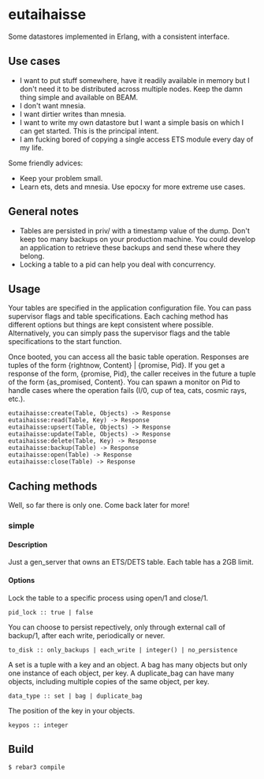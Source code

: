 # eutaihaisse

Some datastores implemented in Erlang, with a consistent interface.

## Use cases
- I want to put stuff somewhere, have it readily available in memory but I don't need it to be distributed across multiple nodes. Keep the damn thing simple and available on BEAM.
- I don't want mnesia.
- I want dirtier writes than mnesia.
- I want to write my own datastore but I want a simple basis on which I can get started. This is the principal intent.
- I am fucking bored of copying a single access ETS module every day of my life.

Some friendly advices:
- Keep your problem small.
- Learn ets, dets and mnesia. Use epocxy for more extreme use cases.

## General notes
- Tables are persisted in priv/ with a timestamp value of the dump. Don't keep too many backups on your production machine. You could develop an application to retrieve these backups and send these where they belong.
- Locking a table to a pid can help you deal with concurrency.

## Usage
Your tables are specified in the application configuration file. You can pass supervisor flags and table specifications. Each caching method has different options but things are kept consistent where possible. Alternatively, you can simply pass the supervisor flags and the table specifications to the start function.

Once booted, you can access all the basic table operation. Responses are tuples of the form {rightnow, Content} | {promise, Pid}. If you get a response of the form, {promise, Pid}, the caller receives in the future a tuple of the form {as_promised, Content}. You can spawn a monitor on Pid to handle cases where the operation fails (I/0, cup of tea, cats, cosmic rays, etc.).

    eutaihaisse:create(Table, Objects) -> Response
    eutaihaisse:read(Table, Key) -> Response
    eutaihaisse:upsert(Table, Objects) -> Response
    eutaihaisse:update(Table, Objects) -> Response
    eutaihaisse:delete(Table, Key) -> Response
    eutaihaisse:backup(Table) -> Response
    eutaihaisse:open(Table) -> Response
    eutaihaisse:close(Table) -> Response

## Caching methods
Well, so far there is only one. Come back later for more!

### simple
#### Description
Just a gen_server that owns an ETS/DETS table. Each table has a 2GB limit.

#### Options
Lock the table to a specific process using open/1 and close/1.

    pid_lock :: true | false

You can choose to persist repectively, only through external call of backup/1, after each write, periodically or never.

    to_disk :: only_backups | each_write | integer() | no_persistence

A set is a tuple with a key and an object. A bag has many objects but only one instance of each object, per key. A duplicate_bag can have many objects, including multiple copies of the same object, per key.

    data_type :: set | bag | duplicate_bag

The position of the key in your objects.

    keypos :: integer

## Build

    $ rebar3 compile

